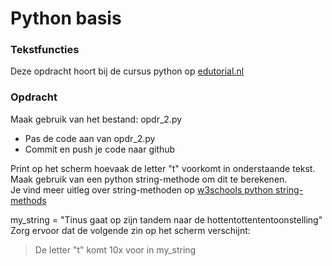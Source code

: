 # Python basis

### Tekstfuncties
Deze opdracht hoort bij de cursus python op [edutorial.nl](https://www.edutorial.nl/course/python)

### Opdracht
Maak gebruik van het bestand: opdr_2.py
* Pas de code aan van opdr_2.py
* Commit en push je code naar github

Print op het scherm hoevaak de letter "t" voorkomt in onderstaande tekst.  
Maak gebruik van een python string-methode om dit te berekenen.  
Je vind meer uitleg over string-methoden op [w3schools python string-methods](https://www.w3schools.com/python/python_ref_string.asp)

my_string = "Tinus gaat op zijn tandem naar de hottentottententoonstelling"  
Zorg ervoor dat de volgende zin op het scherm verschijnt:

> De letter "t" komt 10x voor in my_string


